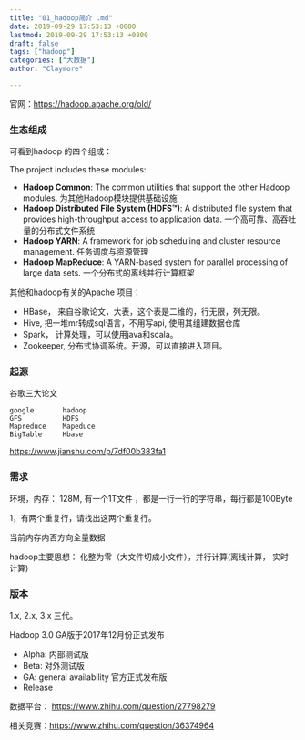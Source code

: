 ```yaml
---
title: "01_hadoop简介 .md"
date: 2019-09-29 17:53:13 +0800
lastmod: 2019-09-29 17:53:13 +0800
draft: false
tags: ["hadoop"]
categories: ["大数据"]
author: "Claymore"

---
```



官网：<https://hadoop.apache.org/old/>



### 生态组成

可看到hadoop 的四个组成：

The project includes these modules:

- **Hadoop Common**: The common utilities that support the other Hadoop modules. 为其他Hadoop模块提供基础设施
- **Hadoop Distributed File System (HDFS™)**: A distributed file system that provides high-throughput access to application data. 一个高可靠、高吞吐量的分布式文件系统
- **Hadoop YARN**: A framework for job scheduling and cluster resource management. 任务调度与资源管理
- **Hadoop MapReduce**: A YARN-based system for parallel processing of large data sets. 一个分布式的离线并行计算框架

其他和hadoop有关的Apache 项目：

* HBase， 来自谷歌论文，大表，这个表是二维的，行无限，列无限。
* Hive, 把一堆mr转成sql语言，不用写api, 使用其组建数据仓库
* Spark， 计算处理，可以使用java和scala。
* Zookeeper, 分布式协调系统。开源，可以直接进入项目。



### 起源

谷歌三大论文

```
google       hadoop
GFS          HDFS
Mapreduce    Mapeduce
BigTable     Hbase
```

https://www.jianshu.com/p/7df00b383fa1



### 需求

环境，内存： 128M,  有一个1T文件 ，都是一行一行的字符串，每行都是100Byte

1，有两个重复行，请找出这两个重复行。

当前内存内否方向全量数据



hadoop主要思想： 化整为零（大文件切成小文件），并行计算(离线计算， 实时计算)



### 版本

1.x, 2.x, 3.x 三代。

Hadoop 3.0  GA版于2017年12月份正式发布

- Alpha: 内部测试版
- Beta: 对外测试版
- GA: general availability 官方正式发布版
- Release



数据平台： <https://www.zhihu.com/question/27798279>

相关竞赛：<https://www.zhihu.com/question/36374964>

